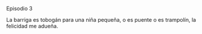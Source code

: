 Episodio 3

La barriga es tobogán para una niña pequeña, o es puente o es trampolín, la felicidad me adueña.